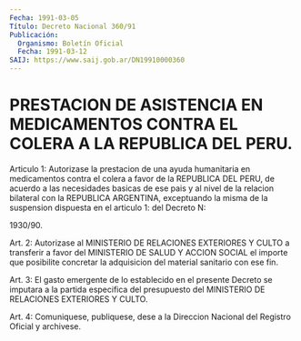 ```yaml
---
Fecha: 1991-03-05
Título: Decreto Nacional 360/91
Publicación:
  Organismo: Boletín Oficial
  Fecha: 1991-03-12
SAIJ: https://www.saij.gob.ar/DN19910000360
---
```

# PRESTACION DE ASISTENCIA EN MEDICAMENTOS CONTRA EL COLERA A LA REPUBLICA DEL PERU.

<a id="1"></a>
Articulo  1: Autorizase la prestacion de una ayuda humanitaria en medicamentos  contra el colera a favor de la REPUBLICA DEL PERU, de acuerdo a las necesidades  basicas  de ese pais y al nivel de la relacion  bilateral  con  la  REPUBLICA ARGENTINA,  exceptuando  la misma de la suspension dispuesta  en  el articulo 1: del Decreto N:

1930/90.

<a id="2"></a>
Art.  2:  Autorizase  al MINISTERIO DE RELACIONES EXTERIORES Y CULTO a transferir a favor del  MINISTERIO DE SALUD Y ACCION SOCIAL el importe que posibilite concretar  la  adquisicion  del  material sanitario con ese fin.

<a id="3"></a>
Art.  3:  El  gasto emergente de lo establecido en el presente Decreto se imputara  a  la  partida  especifica del presupuesto del MINISTERIO DE RELACIONES EXTERIORES Y CULTO.

<a id="4"></a>
Art.  4: Comuniquese, publiquese, dese a la Direccion Nacional del Registro Oficial y archivese.